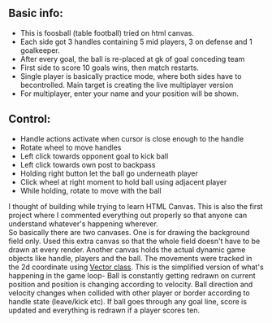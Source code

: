 
## Basic info:

<ul>

<li>This is foosball (table football) tried on html canvas.</li>

<li> Each side got 3 handles containing 5 mid players, 3 on defense and 1 goalkeeper.</li>

<li>After every goal, the ball is re-placed at gk of goal conceding team</li>

<li>First side to score 10 goals wins, then match restarts.</li>

<li>Single player is basically practice mode, where both sides have to becontrolled. Main target is creating the live multiplayer version</li>

<li>For multiplayer, enter your name and your position will be shown.</li>

</ul>

## Control:
<ul>

<li>Handle actions activate when cursor is close enough to the handle</li>

<li>Rotate wheel to move handles</li>

<li>Left click towards opponent goal to kick ball</li>

<li>Left click towards own post to backpass</li>

<li>Holding right button let the ball go underneath player</li>

<li>Click wheel at right moment to hold ball using adjacent player</li>

<li>While holding, rotate to move with the ball</li>

</ul>

I thought of building while trying to learn HTML Canvas. This is also the first project where I commented everything out properly so that anyone can understand whatever's happening wherever.<br>
So basically there are two canvases. One is for drawing the background field only. Used this extra canvas so that the whole field doesn't have to be drawn at every render. Another canvas holds the actual dynamic game objects like handle, players and the ball. The movements were tracked in the 2d coordinate using [Vector class](https://joshbradley.me/object-collisions-with-canvas/). This is the simplified version of what's happening in the game loop- Ball is constantly getting redrawn on current position and position is changing according to velocity. Ball direction and velocity changes when collided with other player or border according to handle state (leave/kick etc). If ball goes through any goal line, score is updated and everything is redrawn if a player scores ten.